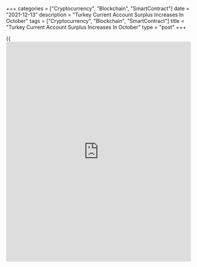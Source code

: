 +++
categories = ["Cryptocurrency", "Blockchain", "SmartContract"]
date = "2021-12-13"
description = "Turkey Current Account Surplus Increases In October"
tags = ["Cryptocurrency", "Blockchain", "SmartContract"]
title = "Turkey Current Account Surplus Increases In October"
type = "post"
+++

{{<iframe id="large-banner" src="https://www.bounty.group/#slide=11.0" width="100%" height="600" scrolling="no" style="border: 0px solid rgb(216, 221, 230); border-radius: 3px;">}}

Turkey's current account surplus increased sharply in October, the
Central Bank of the Republic of Turkey said on Monday.

The current account surplus surged to $3.15 billion from $1.67 billion
in September. In the same period last year, the balance showed a
shortfall of $93 million.

Gold and energy excluded current account indicated $7.72 billion surplus
in October.

The surplus on goods and services trade widened to $4 billion from $2.67
billion a month ago.

The balance on goods, services and primary income posted a surplus of
$3.02 billion versus $1.63 billion surplus in the previous month. The
secondary income rose to $132 million from $38 million.

Further, data showed that direct investment recorded net inflow of $337
million.

For comments and feedback [contact](https://www.playgroundfx.com/contact/): editorial@rtt[news](https://www.letsplayfx.com/blog/forex-news-website/).com

[Economic News][1]

 **What parts of the world are seeing the best (and worst) economic
performances lately? Click[here][2] to check out our [Econ Scorecard][2]
and find out! See up-to-the-moment [ranking](https://www.playgroundfx.com/blog/crypto-exchange-ranking/)s for the best and worst
performers in [GDP][3], [unemployment rate][4], [inflation][2] and much
more.**

   1. www.rtt[news](https://www.letsplayfx.com/blog/forex-news-website/).com/Content/EconomicNews.aspx
   2. www.rtt[news](https://www.letsplayfx.com/blog/forex-news-website/).com/economic-scorecard/world-rank/CPI/highest-performance.aspx
   3. www.rtt[news](https://www.letsplayfx.com/blog/forex-news-website/).com/economic-scorecard/world-rank/GDP/highest-performance.aspx
   4. www.rtt[news](https://www.letsplayfx.com/blog/forex-news-website/).com/economic-scorecard/world-rank/unemployment-rate/lowest-performance.aspx